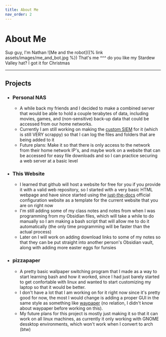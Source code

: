 ```yaml
---
title: About Me
nav_order: 2
---
```

# About Me
Sup guy, I'm Nathan
![Me and the robot]({% link assets/images/me_and_bot.jpg %})
That's me ^^^ do you like my Stardew Valley hat? I got it for Christmas
___
## Projects
- ### Personal NAS
  - A while back my friends and I decided to make a combined server that would be able to hold a couple terabytes of data, including movies, games, and (non-sensitive) back-up data that could be accessed from our home networks.
  - Currently I am still working on making the [custom SIEM](https://github.com/Pizza2d1/SIEMTesting) for it (which is still VERY scrappy) so that I can log the files and folders that are being added to it
  - Future plans: Make it so that there is only access to the network from their home network IP's, and maybe work on a website that can be accessed for easy file downloads and so I can practice securing a web server at a basic level
- ### This Website
  - I learned that github will host a website for free for you if you provide it with a valid web repository, so I started with a very basic HTML webpage and have since started using the [just-the-docs](https://github.com/just-the-docs/just-the-docs) official configuration website as a template for the current website that you are on right now
  - I'm still adding some of my class notes and notes from when I was programming from my Obsidian files, which will take a while to do manually so I am making a bash script that will allow me to do it automatically (the only time programming will be faster than the actual process)
  - Later on I will work on adding download links to some of my notes so that they can be put straight into another person's Obsidian vault, along with adding more easter eggs for funsies
- ### pizzapaper
  - A pretty basic wallpaper switching program that I made as a way to start learning bash and how it worked, since I had just barely started to get confortable with linux and wanted to start customizing my laptop so that it would be better.
  - I don't have a lot that I am working on for it right now since it's pretty good for now, the most I would change is adding a proper GUI in the same style as something like [waypaper](https://github.com/anufrievroman/waypaper) (no relation, I didn't know about waypaper before working on this).
  - My future plans for this project is mostly just making it so that it can work on all linux machines, as currently it only working with GNOME dessktop environments, which won't work when I convert to arch (btw)









































<!-- My autobiography 

**Nathan Young**
================

Hobbies
-------

When I'm at home I like to play videogames with my friends over the internet, and when I'm not doing that I am either spending time with my dog or practicing with my yoyo

![Computer Man](https://images-wixmp-ed30a86b8c4ca887773594c2.wixmp.com/f/fbcf7697-009e-43c0-8d2e-4bc0460531c5/d1rli8v-478a716c-d622-470d-a80b-eb689f7e00d6.gif?token=eyJ0eXAiOiJKV1QiLCJhbGciOiJIUzI1NiJ9.eyJzdWIiOiJ1cm46YXBwOjdlMGQxODg5ODIyNjQzNzNhNWYwZDQxNWVhMGQyNmUwIiwiaXNzIjoidXJuOmFwcDo3ZTBkMTg4OTgyMjY0MzczYTVmMGQ0MTVlYTBkMjZlMCIsIm9iaiI6W1t7InBhdGgiOiJcL2ZcL2ZiY2Y3Njk3LTAwOWUtNDNjMC04ZDJlLTRiYzA0NjA1MzFjNVwvZDFybGk4di00NzhhNzE2Yy1kNjIyLTQ3MGQtYTgwYi1lYjY4OWY3ZTAwZDYuZ2lmIn1dXSwiYXVkIjpbInVybjpzZXJ2aWNlOmZpbGUuZG93bmxvYWQiXX0.I6kFWwYdBLNta0SfgZkgJ8OvHQKul3frlK537bWWXVk){: width="200" }

My family
---------

I have a family of eight, 2 sisters, 2 brothers, and 2 parents, and one goofy dog

![doggo](https://lh3.googleusercontent.com/pw/ABLVV84uPVKL6lgkxcPjIePd2fq1_HRcGqONJ_maok8FIT0XHFibdR5y14CYtnoIuftfUqksvpd70HDEH3n5wUBjTWe4iMDldBzjh1kpkCHSBT8VTO_5eX2_BShE6xdwUTWChx0tjn9O1KKgCKyOgxzz_gsA=w1082-h1436-s-no-gm?authuser=0){: width="200" }

My father and two brothers are all software developers, and both of my sisters want to go into either art or psychology


Favorite video games
--------------------

1. Factorio
- It's just such a good game that has been optimized by the devs so much that it can be played on any device and played by anybody, whether you want to fight biters, build a massive base, or even set off atomic bombs, you can do a lot in the game, the factory must grow

1. Ultrakill
- It's a fun and fast game that my friends like to play and speedrun in order to beat each other's times, it's like doom except it doesn't hold your hand as much as the newer doom games, and it has so. many. memes. made out of it

1. Minecraft
- I need to put this here because it was just such a monumental part of my life and how I met a lot of my friends

1. Terraria
- Such an interesting game with so many little things about it that make it special, like learning that you have an item that only spawns in 5% of worlds later in the game, or having such fun and bizzare boss fights. Not to mention the MASSIVE modding community that improve the game in so many ways and creates to much more stuff for the players to do

My favorite foods
-----------------

*   Chicken Enchilada Casserole
*   Double patty cheeseburger
*   Salmon
*   Chicken Alfredo -->
